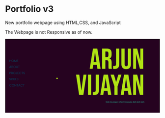 # Portfolio v3

New portfolio webpage using HTML,CSS, and JavaScript

The Webpage is not Responsive as of now.

![Picture](Images/Picture.png)
